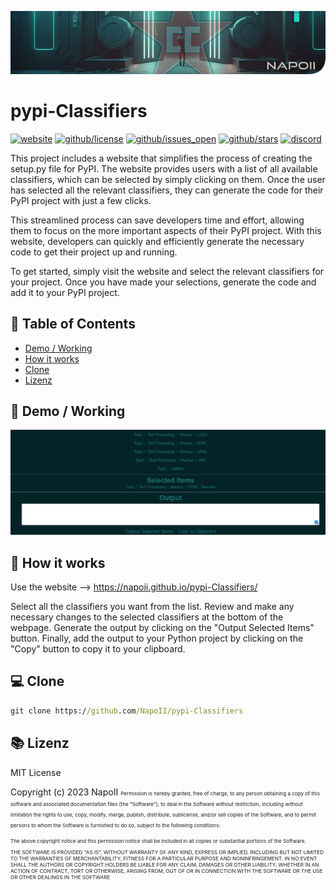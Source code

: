 [![github/NapoII](https://raw.githubusercontent.com/NapoII/pypi-Classifiers/main/README_img/Readme_top.png)](https://github.com/NapoII)

# pypi-Classifiers

[![website](https://img.shields.io/website?down_color=red&down_message=offline&label=pypi-Classifiers&up_color=greenb&up_message=Online&url=https%3A%2F%2Fnapoii.github.io%2Fpypi-Classifiers%2F)](https://napoii.github.io/pypi-Classifiers/) [![github/license](https://img.shields.io/github/license/NapoII/pypi-Classifiers)](https://github.com/NapoII/pypi-Classifiers/blob/main/LICENSE)  [![github/issues_open](https://img.shields.io/github/issues/NapoII/pypi-Classifiers?style=plastic)](https://img.shields.io/github/issues-raw/NapoII/pypi-Classifiers) [![github/stars](https://img.shields.io/github/stars/NapoII/pypi-Classifiers?style=social)](https://github.com/NapoII/pypi-Classifiers/stargazers) [![discord](https://img.shields.io/discord/190307701169979393)](https://discord.gg/knTKtKVfnr)

This project includes a website that simplifies the process of creating the setup.py file for PyPI. The website provides users with a list of all available classifiers, which can be selected by simply clicking on them. Once the user has selected all the relevant classifiers, they can generate the code for their PyPI project with just a few clicks.

This streamlined process can save developers time and effort, allowing them to focus on the more important aspects of their PyPI project. With this website, developers can quickly and efficiently generate the necessary code to get their project up and running.

To get started, simply visit the website and select the relevant classifiers for your project. Once you have made your selections, generate the code and add it to your PyPI project.
## 📝 Table of Contents
+ [Demo / Working](#demo)
+ [How it works](#Use)
+ [Clone](#usage)
+ [Lizenz](#Lizenz)
## 🎥 Demo / Working <a name = "demo"></a>
[![pypi-Classifiers](https://raw.githubusercontent.com/NapoII/pypi-Classifiers/main/README_img/gif_use.gif)](https://napoii.github.io/pypi-Classifiers/)

## 💭 How it works <a name = "Use"></a>
Use the website --> https://napoii.github.io/pypi-Classifiers/

Select all the classifiers you want from the list.
Review and make any necessary changes to the selected classifiers at the bottom of the webpage.
Generate the output by clicking on the "Output Selected Items" button.
Finally, add the output to your Python project by clicking on the "Copy" button to copy it to your clipboard.

## 💻 Clone <a name = "usage"></a>
```cmd
git clone https://github.com/NapoII/pypi-Classifiers
```

## 📚 Lizenz <a name = "Lizenz"></a>
MIT License

Copyright (c) 2023 NapoII
<small><small><small>
Permission is hereby granted, free of charge, to any person obtaining a copy
of this software and associated documentation files (the "Software"), to deal
in the Software without restriction, including without limitation the rights
to use, copy, modify, merge, publish, distribute, sublicense, and/or sell
copies of the Software, and to permit persons to whom the Software is
furnished to do so, subject to the following conditions:

The above copyright notice and this permission notice shall be included in all
copies or substantial portions of the Software.

THE SOFTWARE IS PROVIDED "AS IS", WITHOUT WARRANTY OF ANY KIND, EXPRESS OR
IMPLIED, INCLUDING BUT NOT LIMITED TO THE WARRANTIES OF MERCHANTABILITY,
FITNESS FOR A PARTICULAR PURPOSE AND NONINFRINGEMENT. IN NO EVENT SHALL THE
AUTHORS OR COPYRIGHT HOLDERS BE LIABLE FOR ANY CLAIM, DAMAGES OR OTHER
LIABILITY, WHETHER IN AN ACTION OF CONTRACT, TORT OR OTHERWISE, ARISING FROM,
OUT OF OR IN CONNECTION WITH THE SOFTWARE OR THE USE OR OTHER DEALINGS IN THE
SOFTWARE
    
